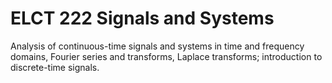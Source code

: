 # ELCT 222 Signals and Systems
 Analysis of continuous-time signals and systems in time and frequency domains, Fourier series and transforms, Laplace transforms; introduction to discrete-time signals.
